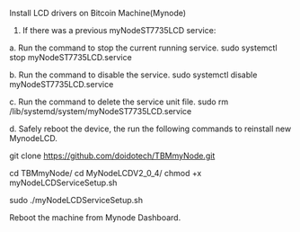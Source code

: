 Install LCD drivers on Bitcoin Machine(Mynode)

1. If there was a previous myNodeST7735LCD service:

a. Run the command to stop the current running service.
sudo systemctl stop myNodeST7735LCD.service 

b. Run the command to disable the service.
sudo systemctl disable myNodeST7735LCD.service 

c. Run the command to delete the service unit file.
 sudo rm /lib/systemd/system/myNodeST7735LCD.service 

d. Safely reboot the device, the run the following commands to reinstall new MynodeLCD.

git clone https://github.com/doidotech/TBMmyNode.git

cd TBMmyNode/
cd MyNodeLCDV2_0_4/
chmod +x myNodeLCDServiceSetup.sh

sudo ./myNodeLCDServiceSetup.sh

Reboot the machine from Mynode Dashboard.

